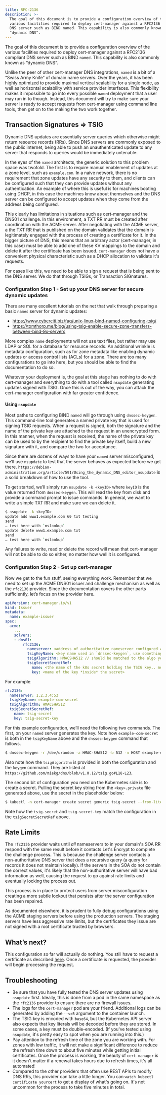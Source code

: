 ```yaml
---
title: RFC-2136
description: >-
  The goal of this document is to provide a configuration overview of the
  various facilities required to deploy cert-manager against a RFC2136 compliant
  DNS server such as BIND named. This capability is also commonly known as
  “dynamic DNS”.
---
```


The goal of this document is to provide a configuration overview of the various
facilities required to deploy cert-manager against a RFC2136 compliant DNS
server such as BIND `named`. This capability is also commonly known as “dynamic
DNS”.

Unlike the peer of other cert-manager DNS integrations, `named` is a bit of a
“Swiss Army Knife” of domain name servers. Over the years, it has been highly
optimized to provide maximal vertical scalability for a single node, as well as
horizontal scalability with service provider interfaces. This flexibility makes
it impossible to go into every possible `named` deployment that a user may run
in to though. Instead, this document will try to make sure your server is ready
to accept requests from cert-manager using command line tools, then get on to
the making the two work together.

## Transaction Signatures ⇒ TSIG

Dynamic DNS updates are essentially server queries which otherwise might return
resource records (RRs). Since DNS servers are commonly exposed to the public
internet, being able to push an unauthenticated update to any server that
responds to queries would be immediately untenable.

In the eyes of the `named` architects, the generic solution to this problem
space was twofold. The first is to require manual enablement of updates at a
zone level, such as `example.com`. In a naive network, there is no requirement
that zone updates have any security to them, and clients can be configured such
that they can provide updates without any authentication. An example of where
this is useful is for machines booting using DHCP, in this case the machines
know about themselves and the DNS server can be configured to accept updates
when they come from the address being configured.

This clearly has limitations in situations such as cert-manager and the DNS01
challenge. In this environment, a TXT RR must be created after coordination with
the ACME server. After negotiating with the ACME server, a the TXT RR that is
published on the domain validates that the domain is legitimately engaged with
the process of creating a certificate for it. In the bigger picture of DNS, this
means that an arbitrary actor (cert-manager, in this case) must be able to add
one of these KV mappings to the domain and delete it after the certificate has
been issued. `cert-manager` does not have a convenient physical characteristic
such as a DHCP allocation to validate it's requests.

For cases like this, we need to be able to sign a request that is being sent to
the DNS server. We do that through TSIGs, or Transaction SIGnatures.

### Configuration Step 1 - Set up your DNS server for secure dynamic updates

There are many excellent tutorials on the net that walk through preparing a
basic `named` server for dynamic updates:

- https://www.cyberciti.biz/faq/unix-linux-bind-named-configuring-tsig/
- https://tomthorp.me/blog/using-tsig-enable-secure-zone-transfers-between-bind-9x-servers

More complex `name` deployments will not use text files, but rather may use LDAP
or SQL for a database for resource records. An additional wrinkle is metadata
configuration, such as for zone metadata like enabling dynamic updates or access
control lists (ACLs) for a zone. There are too many configurations to go into
here, but you should be able to find the documentation to do so.

Whatever your deployment is, the goal at this stage has nothing to do with
cert-manager and everything to do with a tool called `nsupdate` generating
updates signed with TSIG. Once this is out of the way, you can attack the
cert-manager configuration with far greater confidence.

#### Using `nsupdate`

Most paths to configuring BIND `named` will go through using `dnssec-keygen`.
This command-line tool generates a named private key that is used for signing
TSIG requests. When a request is signed, both the signature and the name of the
private key are attached to the request in an unencrypted form. In this manner,
when the request is received, the name of the private key can be used to by the
recipient to find the private key itself, build a new signature with it, and
compare the two for acceptance.

Since there are dozens of ways to have your `named` server misconfigured, we’ll
use `nsupdate` to test that the server behaves as expected before we get there.
`https://debian-administration.org/article/591/Using_the_dynamic_DNS_editor_nsupdate`
is a solid breakdown of how to use the tool.

To get started, we’ll simply run `nsupdate -k <keyID>` where `keyID` is the
value returned from `dnssec-keygen`. This will read the key from disk and
provide a command prompt to issue commands. In general, we want to write a
simple TXT RR and make sure we can delete it.

```bash
$ nsupdate -k <keyID>
update add www1.example.com 60 txt testing
send
… test here with `nslookup`
update delete www1.example.com txt
send
… test here with `nslookup`
```

Any failures to write, read or delete the record will mean that cert-manager
will not be able to do so either, no matter how well it is configured.

### Configuration Step 2 - Set up cert-manager

Now we get to the fun stuff, seeing everything work. Remember that we need to
set up the ACME DNS01 issuer and challenge mechanism as well as the `rfc2136`
provider. Since the documentation covers the other parts sufficiently, let’s
focus on the provider here.

```yaml
apiVersion: cert-manager.io/v1
kind: Issuer
metadata:
  name: example-issuer
spec:
  acme:
    ...
    solvers:
    - dns01:
        rfc2136:
          nameserver: <address of authoritative nameserver configured above>
          tsigKeyName: <key name used in `dnssec-keygen`, use something semantically meaningful in both environments>
          tsigAlgorithm: HMACSHA512 // should be matched to the algo you chose in `dnssec-keygen`
          tsigSecretSecretRef:
            name: <the name of the k8s secret holding the TSIG key.. not the key itself!>
            key: <name of the key *inside* the secret>
```

For example:

```yaml
rfc2136:
  nameserver: 1.2.3.4:53
  tsigKeyName: example-com-secret
  tsigAlgorithm: HMACSHA512
  tsigSecretSecretRef:
    name: tsig-secret
    key: tsig-secret-key
```

For this example configuration, we’ll need the following two commands. The
first, on your `named` server generates the key. Note how `example-com-secret`
is both in the `tsigKeyName` above and the `dnssec-keygen` command that follows.

```bash
$ dnssec-keygen -r /dev/urandom -a HMAC-SHA512 -b 512 -n HOST example-com-secret
```

Also note how the `tsigAlgorithm` is provided in both the configuration and the
`keygen` command. They are listed at
`https://github.com/miekg/dns/blob/v1.0.12/tsig.go#L18-L23`.

The second bit of configuration you need on the Kubernetes side is to create a
secret. Pulling the secret key string from the `<key>.private` file generated
above, use the secret in the placeholder below:

```bash
$ kubectl -n cert-manager create secret generic tsig-secret --from-literal=tsig-secret-key=<somesecret>
```

Note how the `tsig-secret` and `tsig-secret-key` match the configuration in the
`tsigSecretSecretRef` above.

## Rate Limits

The `rfc2136` provider waits until _all_ nameservers to in your domain's SOA RR
respond with the same result before it contacts Let's Encrypt to complete the
challenge process. This is because the challenge server contacts a
non-authoritative DNS server that does a recursive query (a query for records it
does not maintain locally). If the servers in the SOA do not contain the correct
values, it's likely that the non-authoritative server will have bad information
as well, causing the request to go against rate limits and eventually locking
the process out.

This process is in place to protect users from server misconfiguration creating
a more subtle lockout that persists after the server configuration has been
repaired.

As documented elsewhere, it is prudent to fully debug configurations using the
ACME staging servers before using the production servers. The staging servers
have less aggressive rate limits, but the certificates they issue are not signed
with a root certificate trusted by browsers.

## What’s next?

This configuration so far will actually do nothing. You still have to request a
certificate as described [here](../../../usage/README.md). Once a certificate is
requested, the provider will begin processing the request.

## Troubleshooting

- Be sure that you have fully tested the DNS server updates using `nsupdate`
  first. Ideally, this is done from a pod in the same namespace as the `rfc2136`
  provider to ensure there are no firewall issues.
- The logs for the `cert-manager` pod are your friend. Additional logs can be
  generated by adding the `--v=5` argument to the container launch.
- The TSIG key is encoded with `base64`, but the Kubernetes API server also
  expects that key literals will be decoded before they are stored. In some
  cases, a key must be double-encoded. (If you've tested using `nsupdate`, it's
  pretty easy to spot when you are running into this.)
- Pay attention to the refresh time of the zone you are working with. For zones
  with low traffic, it will not make a significant difference to reduce the
  refresh time down to about five minutes while getting initial certificates.
  Once the process is working, the beauty of `cert-manager` is it doesn't matter
  if a renewal takes hours due to refresh times, it's all automated!
- Compared to the other providers that often use REST APIs to modify DNS RRs,
  this provider can take a little longer. You can
  `watch kubectl certificate yourcert` to get a display of what's going on. It's
  not uncommon for the process to take five minutes in total.
